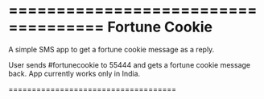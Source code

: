 ====================================
					Fortune Cookie
====================================

A simple SMS app to get a fortune 
cookie message as a reply.

User sends #fortunecookie to 55444
and gets a fortune cookie message 
back. App currently works only in 
India.

====================================
